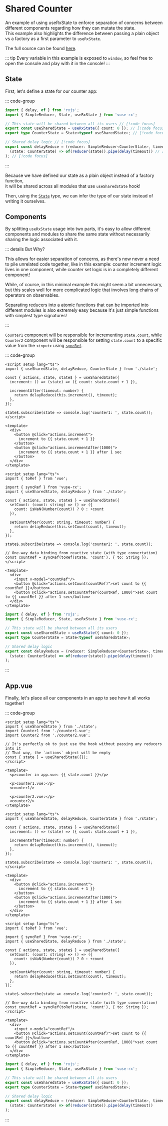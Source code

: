 # Shared Counter

An example of using useRxState to enforce separation of concerns between different components regarding how they can mutate the state.\
This example also highlights the difference between passing a plain object vs a factory as a first parameter to `useRxState`.

The full source can be found [here](https://github.com/Raiondesu/vuse-rx/blob/main/docs/.vitepress/theme/recipes/shared-counter).

::: tip
Every variable in this example is exposed to `window`,
so feel free to open the console and play with it in the console!
:::

## State

First, let's define a state for our counter app:

::: code-group
```ts [state.ts]
import { delay, of } from 'rxjs';
import { SimpleReducer, State, useRxState } from 'vuse-rx';

// This state will be shared between all its users // [!code focus]
export const useSharedState = useRxState({ count: 0 }); // [!code focus]
export type CounterState = State<typeof useSharedState>; // [!code focus]

// Shared delay logic // [!code focus]
export const delayReduce = (reducer: SimpleReducer<CounterState>, timeout: number) => ( // [!code focus]
  (state: CounterState) => of(reducer(state)).pipe(delay(timeout)) // [!code focus]
); // [!code focus]
```
:::

Because we have defined our state as a plain object instead of a factory function,\
it will be shared across all modules that use `useSharedState` hook!

Then, using the [`State`](/api/use-rx-state#state) type,
we can infer the type of our state instead of writing it ourselves.

## Components

By splitting `useRxState` usage into two parts,
it's easy to allow different components and modules to share the same state
without necessarily sharing the logic associated with it.

::: details But Why?

This allows for easier separation of concerns,
as there's now never a need to pile unrelated code together,
like in this example:
counter increment logic lives in one component,
while counter set logic is in a completely different component!

While, of course, in this minimal example this might seem a bit unnecessary,
but this scales well for more complicated logic that involves long chains of operators on observables.

Separating reducers into a atomic functions that can be imported into different modules
is also extremely easy because it's just simple functions with simplest type signatures!

:::

`Counter1` component will be responsible for incrementing `state.count`,
while `Counter2` component will be responsible for setting `state.count`
to a specific value from the `<input>` using [`syncRef`](/api/refs#syncref).

::: code-group

```vue {0} [Counter1.vue]
<script setup lang="ts">
import { useSharedState, delayReduce, CounterState } from './state';

const { actions, state, state$ } = useSharedState({
  increment: () => (state) => ({ count: state.count + 1 }),

  incrementAfter(timeout: number) {
    return delayReduce(this.increment(), timeout);
  },
});

state$.subscribe(state => console.log('counter1: ', state.count));
</script>

<template>
  <div>
    <button @click="actions.increment">
      increment to {{ state.count + 1 }}
    </button>
    <button @click="actions.incrementAfter(1000)">
      increment to {{ state.count + 1 }} after 1 sec
    </button>
  </div>
</template>
```

```vue {0} [Counter2.vue]
<script setup lang="ts">
import { toRef } from 'vue';

import { syncRef } from 'vuse-rx';
import { useSharedState, delayReduce } from './state';

const { actions, state, state$ } = useSharedState({
  setCount: (count: string) => () => ({
    count: isNaN(Number(count)) ? 0 : +count
  }),

  setCountAfter(count: string, timeout: number) {
    return delayReduce(this.setCount(count), timeout);
  },
});

state$.subscribe(state => console.log('counter2: ', state.count));

// One-way data binding from reactive state (with type convertation)
const countRef = syncRef(toRef(state, 'count'), { to: String });
</script>

<template>
  <div>
    <input v-model="countRef"/>
    <button @click="actions.setCount(countRef)">set count to {{ countRef }}</button>
    <button @click="actions.setCountAfter(countRef, 1000)">set count to {{ countRef }} after 1 sec</button>
  </div>
</template>
```

```ts [state.ts]
import { delay, of } from 'rxjs';
import { SimpleReducer, State, useRxState } from 'vuse-rx';

// This state will be shared between all its users
export const useSharedState = useRxState({ count: 0 });
export type CounterState = State<typeof useSharedState>;

// Shared delay logic
export const delayReduce = (reducer: SimpleReducer<CounterState>, timeout: number) => (
  (state: CounterState) => of(reducer(state)).pipe(delay(timeout))
);
```
:::

## App.vue

Finally, let's place all our components in an app to see how it all works together!

<ClientOnly>
  <SharedCounter/>
</ClientOnly>

::: code-group
```vue [App.vue]
<script setup lang="ts">
import { useSharedState } from './state';
import Counter1 from './counter1.vue';
import Counter2 from './counter2.vue';

// It's perfectly ok to just use the hook without passing any reducers into it
// That way, the `actions` object will be empty
const { state } = useSharedState({});
</script>

<template>
  <p>counter in app.vue: {{ state.count }}</p>

  <p>counter1.vue:</p>
  <counter1/>

  <p>counter2.vue:</p>
  <counter2/>
</template>
```

```vue {0} [Counter1.vue]
<script setup lang="ts">
import { useSharedState, delayReduce, CounterState } from './state';

const { actions, state, state$ } = useSharedState({
  increment: () => (state) => ({ count: state.count + 1 }),

  incrementAfter(timeout: number) {
    return delayReduce(this.increment(), timeout);
  },
});

state$.subscribe(state => console.log('counter1: ', state.count));
</script>

<template>
  <div>
    <button @click="actions.increment">
      increment to {{ state.count + 1 }}
    </button>
    <button @click="actions.incrementAfter(1000)">
      increment to {{ state.count + 1 }} after 1 sec
    </button>
  </div>
</template>
```

```vue {0} [Counter2.vue]
<script setup lang="ts">
import { toRef } from 'vue';

import { syncRef } from 'vuse-rx';
import { useSharedState, delayReduce } from './state';

const { actions, state, state$ } = useSharedState({
  setCount: (count: string) => () => ({
    count: isNaN(Number(count)) ? 0 : +count
  }),

  setCountAfter(count: string, timeout: number) {
    return delayReduce(this.setCount(count), timeout);
  },
});

state$.subscribe(state => console.log('counter2: ', state.count));

// One-way data binding from reactive state (with type convertation)
const countRef = syncRef(toRef(state, 'count'), { to: String });
</script>

<template>
  <div>
    <input v-model="countRef"/>
    <button @click="actions.setCount(countRef)">set count to {{ countRef }}</button>
    <button @click="actions.setCountAfter(countRef, 1000)">set count to {{ countRef }} after 1 sec</button>
  </div>
</template>
```

```ts [state.ts]
import { delay, of } from 'rxjs';
import { SimpleReducer, State, useRxState } from 'vuse-rx';

// This state will be shared between all its users
export const useSharedState = useRxState({ count: 0 });
export type CounterState = State<typeof useSharedState>;

// Shared delay logic
export const delayReduce = (reducer: SimpleReducer<CounterState>, timeout: number) => (
  (state: CounterState) => of(reducer(state)).pipe(delay(timeout))
);
```
:::
